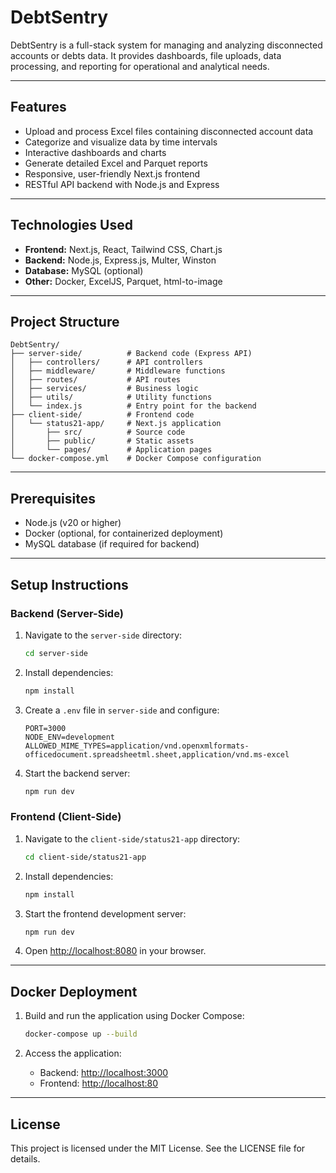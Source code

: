 # DebtSentry

DebtSentry is a full-stack system for managing and analyzing disconnected accounts or debts data. It provides dashboards, file uploads, data processing, and reporting for operational and analytical needs.

---

## Features

- Upload and process Excel files containing disconnected account data
- Categorize and visualize data by time intervals
- Interactive dashboards and charts
- Generate detailed Excel and Parquet reports
- Responsive, user-friendly Next.js frontend
- RESTful API backend with Node.js and Express

---

## Technologies Used

- **Frontend:** Next.js, React, Tailwind CSS, Chart.js
- **Backend:** Node.js, Express.js, Multer, Winston
- **Database:** MySQL (optional)
- **Other:** Docker, ExcelJS, Parquet, html-to-image

---

## Project Structure

```
DebtSentry/
├── server-side/          # Backend code (Express API)
│   ├── controllers/      # API controllers
│   ├── middleware/       # Middleware functions
│   ├── routes/           # API routes
│   ├── services/         # Business logic
│   ├── utils/            # Utility functions
│   └── index.js          # Entry point for the backend
├── client-side/          # Frontend code
│   └── status21-app/     # Next.js application
│       ├── src/          # Source code
│       ├── public/       # Static assets
│       └── pages/        # Application pages
└── docker-compose.yml    # Docker Compose configuration
```

---

## Prerequisites

- Node.js (v20 or higher)
- Docker (optional, for containerized deployment)
- MySQL database (if required for backend)

---

## Setup Instructions

### Backend (Server-Side)

1. Navigate to the `server-side` directory:
   ```bash
   cd server-side
   ```

2. Install dependencies:
   ```bash
   npm install
   ```

3. Create a `.env` file in `server-side` and configure:
   ```env
   PORT=3000
   NODE_ENV=development
   ALLOWED_MIME_TYPES=application/vnd.openxmlformats-officedocument.spreadsheetml.sheet,application/vnd.ms-excel
   ```

4. Start the backend server:
   ```bash
   npm run dev
   ```

### Frontend (Client-Side)

1. Navigate to the `client-side/status21-app` directory:
   ```bash
   cd client-side/status21-app
   ```

2. Install dependencies:
   ```bash
   npm install
   ```

3. Start the frontend development server:
   ```bash
   npm run dev
   ```

4. Open [http://localhost:8080](http://localhost:8080) in your browser.

---

## Docker Deployment

1. Build and run the application using Docker Compose:
   ```bash
   docker-compose up --build
   ```

2. Access the application:
   - Backend: [http://localhost:3000](http://localhost:3000)
   - Frontend: [http://localhost:80](http://localhost:80)

---

## License

This project is licensed under the MIT License. See the LICENSE file for details.